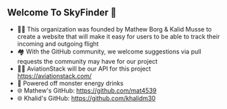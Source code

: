 ## Welcome To SkyFinder 👋
- 🙋‍♀️ This organization was founded by Mathew Borg & Kalid Musse to create a website that will make it easy for users to be able to track their incoming and outgoing flight
- 🏘 With the GitHub community, we welcome suggestions via pull requests the community may have for our project
- 👩‍💻 AviationStack will be our API for this project https://aviationstack.com/
- 🍿 Powered off monster energy drinks
- 🌐 Mathew's GitHub: https://github.com/mat4539
- 🌐 Khalid's GitHub: https://github.com/khalidm30


<!--

**Here are some ideas to get you started:**

🙋‍♀️ A short introduction - what is your organization all about?
🌈 Contribution guidelines - how can the community get involved?
👩‍💻 Useful resources - where can the community find your docs? Is there anything else the community should know?
🍿 Fun facts - what does your team eat for breakfast?
🧙 Remember, you can do mighty things with the power of [Markdown](https://docs.github.com/github/writing-on-github/getting-started-with-writing-and-formatting-on-github/basic-writing-and-formatting-syntax)
-->
